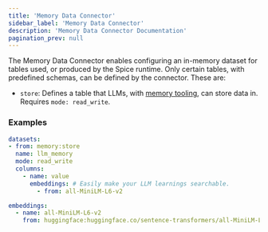 ```yaml
---
title: 'Memory Data Connector'
sidebar_label: 'Memory Data Connector'
description: 'Memory Data Connector Documentation'
pagination_prev: null
---
```


The Memory Data Connector enables configuring an in-memory dataset for tables used, or produced by the Spice runtime. Only certain tables, with predefined schemas, can be defined by the connector. These are:
 - `store`: Defines a table that LLMs, with [memory tooling](/features/large-language-models/memory), can store data in. Requires `mode: read_write`.

### Examples

```yaml
datasets:
- from: memory:store
  name: llm_memory
  mode: read_write
  columns:
    - name: value
      embeddings: # Easily make your LLM learnings searchable.
        - from: all-MiniLM-L6-v2

embeddings:
  - name: all-MiniLM-L6-v2
    from: huggingface:huggingface.co/sentence-transformers/all-MiniLM-L6-v2
```

